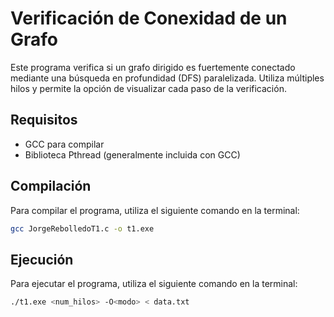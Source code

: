 # Verificación de Conexidad de un Grafo

Este programa verifica si un grafo dirigido es fuertemente conectado mediante una búsqueda en profundidad (DFS) paralelizada. Utiliza múltiples hilos y permite la opción de visualizar cada paso de la verificación.

## Requisitos

- GCC para compilar
- Biblioteca Pthread (generalmente incluida con GCC)

## Compilación

Para compilar el programa, utiliza el siguiente comando en la terminal:

```bash
gcc JorgeRebolledoT1.c -o t1.exe
```
## Ejecución
Para ejecutar el programa, utiliza el siguiente comando en la terminal:

```bash
./t1.exe <num_hilos> -O<modo> < data.txt
```

